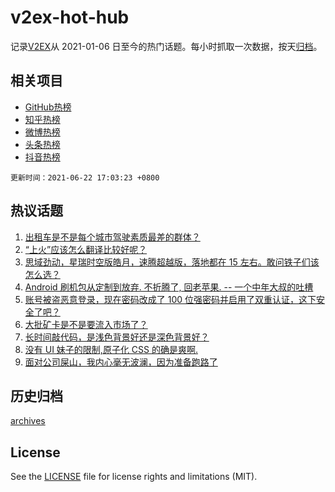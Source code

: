 # v2ex-hot-hub

 记录[V2EX](https://www.v2ex.com/)从 2021-01-06 日至今的热门话题。每小时抓取一次数据，按天[归档](archives)。
 
 ## 相关项目

- [GitHub热榜](https://github.com/snaildev/github-hot-hub)
- [知乎热榜](https://github.com/snaildev/zhihu-hot-hub)
- [微博热榜](https://github.com/snaildev/weibo-hot-hub)
- [头条热榜](https://github.com/snaildev/toutiao-hot-hub)
- [抖音热榜](https://github.com/snaildev/douyin-hot-hub)


 `更新时间：2021-06-22 17:03:23 +0800`

## 热议话题

1. [出租车是不是每个城市驾驶素质最差的群体？](https://www.v2ex.com/t/784977)
1. [“上火”应该怎么翻译比较好呢？](https://www.v2ex.com/t/784881)
1. [思域劲动，星瑞时空版皓月，速腾超越版，落地都在 15 左右。敢问铁子们该怎么选？](https://www.v2ex.com/t/784974)
1. [Android 刷机包从定制到放弃. 不折腾了, 回老苹果. -- 一个中年大叔的吐槽](https://www.v2ex.com/t/784982)
1. [账号被盗恶意登录，现在密码改成了 100 位强密码并启用了双重认证，这下安全了吧？](https://www.v2ex.com/t/784949)
1. [大批矿卡是不是要流入市场了？](https://www.v2ex.com/t/784880)
1. [长时间敲代码，是浅色背景好还是深色背景好？](https://www.v2ex.com/t/785006)
1. [没有 UI 妹子的限制,原子化 CSS 的确是爽啊.](https://www.v2ex.com/t/784909)
1. [面对公司屎山，我内心毫无波澜，因为准备跑路了](https://www.v2ex.com/t/784953)

## 历史归档

[archives](archives)

## License

See the [LICENSE](LICENSE) file for license rights and limitations (MIT).

